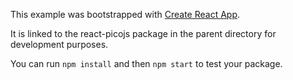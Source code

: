 This example was bootstrapped with [Create React App](https://github.com/facebook/create-react-app).

It is linked to the react-picojs package in the parent directory for development purposes.

You can run `npm install` and then `npm start` to test your package.
